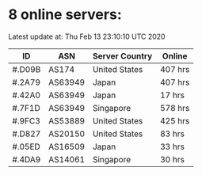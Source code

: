 # 8 online servers:

Latest update at: Thu Feb 13 23:10:10 UTC 2020

| ID | ASN | Server Country | Online |
| -- | --- | -------------- | ------ |
| #.D09B | AS174 | United States | 407 hrs |
| #.2A79 | AS63949 | Japan | 407 hrs |
| #.42A0 | AS63949 | Japan | 17 hrs |
| #.7F1D | AS63949 | Singapore | 578 hrs |
| #.9FC3 | AS53889 | United States | 425 hrs |
| #.D827 | AS20150 | United States | 83 hrs |
| #.05ED | AS16509 | Japan | 33 hrs |
| #.4DA9 | AS14061 | Singapore | 30 hrs |

